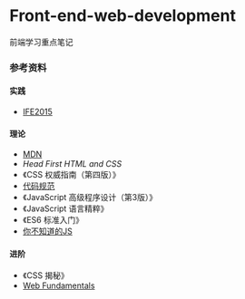 # Front-end-web-development
前端学习重点笔记

### 参考资料
#### 实践
- [IFE2015](https://github.com/baidu-ife/ife/tree/master/2015_spring/task)
#### 理论
- [MDN](https://developer.mozilla.org/en-US/#)
- *Head First HTML and CSS*
- 《CSS 权威指南（第四版）》
- [代码规范](https://github.com/ecomfe/spec)
- 《JavaScript 高级程序设计（第3版）》
- 《JavaScript 语言精粹》
- 《ES6 标准入门》
- [你不知道的JS](https://github.com/getify/You-Dont-Know-JS)
#### 进阶
- 《CSS 揭秘》
- [Web Fundamentals](https://developers.google.com/web/fundamentals/)
